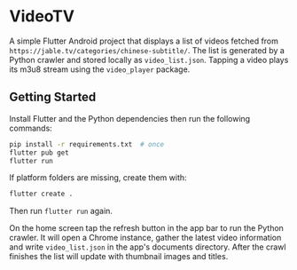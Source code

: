# VideoTV

A simple Flutter Android project that displays a list of videos fetched from
`https://jable.tv/categories/chinese-subtitle/`. The list is generated by a
Python crawler and stored locally as `video_list.json`. Tapping a video plays
its m3u8 stream using the `video_player` package.

## Getting Started

Install Flutter and the Python dependencies then run the following commands:

```bash
pip install -r requirements.txt  # once
flutter pub get
flutter run
```

If platform folders are missing, create them with:

```bash
flutter create .
```

Then run `flutter run` again.

On the home screen tap the refresh button in the app bar to run the Python
crawler. It will open a Chrome instance, gather the latest video information and
write `video_list.json` in the app's documents directory. After the crawl
finishes the list will update with thumbnail images and titles.
